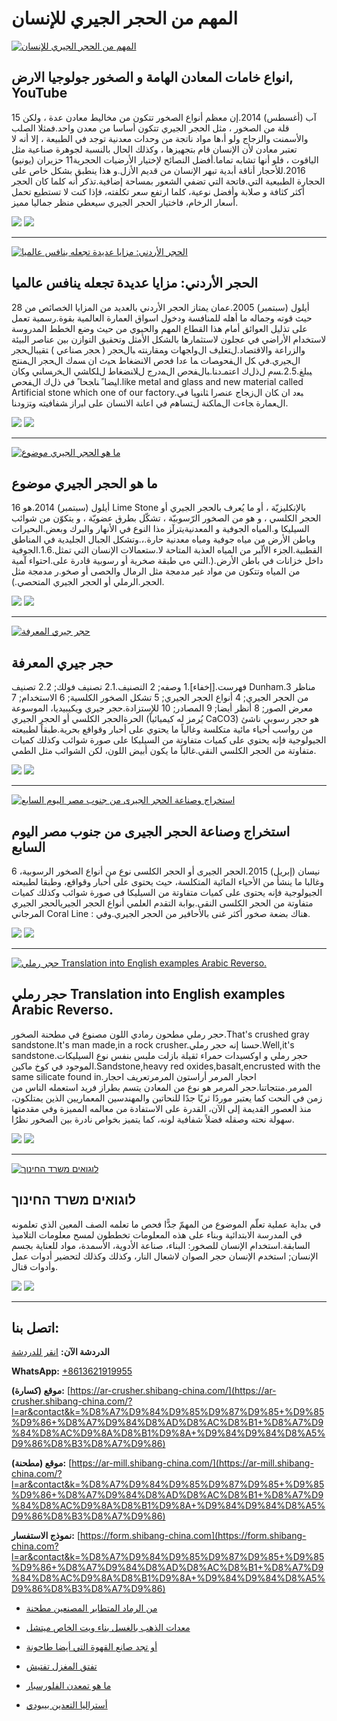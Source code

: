 # المهم من الحجر الجيري للإنسان

<a href="https://swt.shibang-china.com/?l=ar&img&k=%D8%A7%D9%84%D9%85%D9%87%D9%85+%D9%85%D9%86+%D8%A7%D9%84%D8%AD%D8%AC%D8%B1+%D8%A7%D9%84%D8%AC%D9%8A%D8%B1%D9%8A+%D9%84%D9%84%D8%A5%D9%86%D8%B3%D8%A7%D9%86" target="_blank">![المهم من الحجر الجيري للإنسان](http://static.shibang-china.com/all-800x300/1413.jpg)</a>

## انواع خامات المعادن الهامة و الصخور جولوجيا الارض, YouTube
15 آب (أغسطس) 2014.إن معظم أنواع الصخور تتكون من مخاليط معادن عدة ، ولكن قلة من الصخور ، مثل الحجر الجيري تتكون أساسا من معدن واحد.فمثلا الصلب والأسمنت والزجاج ولو أ،ها مواد ناتجة من وحدات معدنية توجد في الطبيعة ، إلا أنه لا تعتبر معادن لأن الإنسان قام بتجهيزها ، وكذلك الحال بالنسبة لجوهرة صناعية مثل الياقوت ، فلو أنها تشابه تماما.أفضل النصائح ﻹختيار اﻷرضيات الحجرية11 حزيران (يونيو) 2016.للأحجار أناقة أبدية تبهر اﻹنسان من قديم اﻷزل.و هذا ينطبق بشكل خاص على الحجارة الطبيعية التي.فاتحة التي تضفي الشعور بمساحة إضافية.تذكر أنه كلما كان الحجر أكثر كثافة و صلابة وأفضل نوعية، كلما ارتفع سعر تكلفته، فإذا كنت لا تستطيع تحمل أسعار الرخام، فاختيار الحجر الجيري سيعطي منظر جماليا مميز.


<a href="https://whatsapp.shibangsoft.com/WhatsApp.php" target="_blank" title="WhatsApp">![](http://static.shibang-china.com/icon/whatsapp.png)</a> <a href="https://swt.shibang-china.com/?l=ar&icon&k=%D8%A7%D9%84%D9%85%D9%87%D9%85+%D9%85%D9%86+%D8%A7%D9%84%D8%AD%D8%AC%D8%B1+%D8%A7%D9%84%D8%AC%D9%8A%D8%B1%D9%8A+%D9%84%D9%84%D8%A5%D9%86%D8%B3%D8%A7%D9%86" target="_blank">![](http://static.shibang-china.com/icon/chat-ar.png)</a>

---

<a href="https://swt.shibang-china.com/?l=ar&img&k=%D8%A7%D9%84%D9%85%D9%87%D9%85+%D9%85%D9%86+%D8%A7%D9%84%D8%AD%D8%AC%D8%B1+%D8%A7%D9%84%D8%AC%D9%8A%D8%B1%D9%8A+%D9%84%D9%84%D8%A5%D9%86%D8%B3%D8%A7%D9%86" target="_blank">![الحجر الأردني: مزايا عديدة تجعله ينافس عالميا](http://static.shibang-china.com/all-800x300/300.jpg)</a>

## الحجر الأردني: مزايا عديدة تجعله ينافس عالميا
28 أيلول (سبتمبر) 2005.عمان يمتاز الحجر الأردني بالعديد من المزايا الخصائص من حيث قوته وجماله ما أهله للمنافسة ودخول اسواق العمارة العالمية بقوة.رسمية تعمل على تذليل العوائق أمام هذا القطاع المهم والحيوي من حيث وضع الخطط المدروسة لاستخدام الأراضي في عجلون لاستثمارها بالشكل الأمثل وتحقيق التوازن بين عناصر البيئة والزراعة والاقتصاد.ﻝﺘﻐﻠﻴﻑ ﺍﻝﻭﺍﺠﻬﺎﺕ ﻭﻤﻘﺎﺭﻨﺘﻪ ﺒﺎﻝﺤﺠﺭ ( ﺤﺠﺭ ﺼﻨﺎﻋﻲ ) ﺘﻘﻴﺒﺎﻝﺤﺠﺭ ﺍﻝﺠﻴﺭﻱ.ﻓﻲ ﻜل ﺍﻝﻔﺤﻭﺼﺎﺕ ﻤﺎ ﻋﺩﺍ ﻓﺤﺹ ﺍﻻﻨﻀﻐﺎﻁ ﺤﻴﺙ ﺍﻥ ﺴﻤﻙ ﺍﻝﺤﺠﺭ ﺍﻝﻤﻨﺘﺞ ﻴﺒﻠﻎ.2.5.ﺴﻡ ﻝﺫﻝﻙ ﺍﻋﺘﻤـﺩﻨﺎ.ﺒﺎﻝﻔﺤﺹ ﺍﻝﻤﺩﺭﺝ ﻝﻼﻨﻀﻐﺎﻁ ﻝﻠﻜﺎﺸﻲ ﺍﻝﺨﺭﺴﺎﻨﻲ ﻭﻜﺎﻥ ﺍﻴﻀﺎﹰ ﻨﺎﺠﺤﺎﹰ ﻓﻲ ﺫﻝﻙ ﺍﻝﻔﺤﺹ.like metal and glass and new material called Artificial stone which one of our factory.ﺒﻌﺩ ﺍﻥ ﻜﺎﻥ ﺍﻝﺯﺠﺎﺝ ﻋﻨﺼﺭﺍ ﺜﺎﻨﻭﻴﺎ ﻓﻲ ﺍﻝﻌﻤﺎﺭﺓ ﺠﺎﺀﺕ ﺍﻝﻤﺎﻜﻨﺔ ﻝﺘﺴﺎﻫﻡ ﻓﻲ ﺍﻋﺎﻨﺔ ﺍﻻﻨﺴﺎﻥ ﻋﻠﻰ ﺍﺒﺭﺍﺯ ﺸﻔﺎﻓﻴﺘﻪ ﻭﺘﺯﻭﺩﻨﺎ.


<a href="https://whatsapp.shibangsoft.com/WhatsApp.php" target="_blank" title="WhatsApp">![](http://static.shibang-china.com/icon/whatsapp.png)</a> <a href="https://swt.shibang-china.com/?l=ar&icon&k=%D8%A7%D9%84%D9%85%D9%87%D9%85+%D9%85%D9%86+%D8%A7%D9%84%D8%AD%D8%AC%D8%B1+%D8%A7%D9%84%D8%AC%D9%8A%D8%B1%D9%8A+%D9%84%D9%84%D8%A5%D9%86%D8%B3%D8%A7%D9%86" target="_blank">![](http://static.shibang-china.com/icon/chat-ar.png)</a>

---

<a href="https://swt.shibang-china.com/?l=ar&img&k=%D8%A7%D9%84%D9%85%D9%87%D9%85+%D9%85%D9%86+%D8%A7%D9%84%D8%AD%D8%AC%D8%B1+%D8%A7%D9%84%D8%AC%D9%8A%D8%B1%D9%8A+%D9%84%D9%84%D8%A5%D9%86%D8%B3%D8%A7%D9%86" target="_blank">![ما هو الحجر الجيري موضوع](http://static.shibang-china.com/all-800x300/1000.jpg)</a>

## ما هو الحجر الجيري موضوع
16 أيلول (سبتمبر) 2014.هو Lime Stone بالإنكليزيّة ، أو ما يُعرف بالحجر الجيري أو الحجر الكلسي ، و هو من الصخور الرّسوبيّة ، تشكّل بطرق عضويّة ، و يتكوّن من شوائب السيليكا و.المياه الجوفية و المعدنيةﻳﺘﺮآﺰ هﺬا اﻟﻨﻮع ﻓﻲ اﻷﻧﻬﺎر واﻟﺒﺮك وﺑﻌﺾ.اﻟﺒﺤﻴﺮات وﺑﺎﻃﻦ اﻷرض ﻣﻦ ﻣﻴﺎﻩ ﺟﻮﻓﻴﺔ وﻣﻴﺎﻩ ﻣﻌﺪﻧﻴﺔ ﺣﺎرة.،.وﺗﺸﻜﻞ اﻟﺠﺒﺎل اﻟﺠﻠﻴﺪﻳﺔ ﻓﻲ اﻟﻤﻨﺎﻃﻖ اﻟﻘﻄﺒﻴﺔ.اﻟﺠﺰء اﻷآﺒﺮ ﻣﻦ اﻟﻤﻴﺎﻩ اﻟﻌﺬﺑﺔ اﻟﻤﺘﺎﺣﺔ ﻻ.ﺳﺘﻌﻤﺎﻻت اﻹﻧﺴﺎن اﻟﺘﻲ ﺗﻤﺜﻞ.1.6.اﻟﺠﻮﻓﻴﺔ داﺧﻞ ﺧﺰاﻧﺎت ﻓﻲ ﺑﺎﻃﻦ اﻷرض.(.اﻟﺘﻲ هﻲ ﻃﺒﻘﺔ ﺻﺨﺮﻳﺔ أو رﺳﻮﺑﻴﺔ ﻗﺎدرة ﻋﻠﻰ.اﺣﺘﻮاء آﻤﻴﺔ ﻣﻦ اﻟﻤﻴﺎﻩ وﺗﺘﻜﻮن ﻣﻦ ﻣﻮاد ﻏﻴﺮ ﻣﺪﻣﺠﺔ ﻣﺜﻞ اﻟﺮﻣﺎل واﻟﺤﺼﻰ أو ﺻﺨﻮ.ر ﻣﺪﻣﺠﺔ ﻣﺜﻞ اﻟﺤﺠﺮ.اﻟﺮﻣﻠﻲ أو اﻟﺤﺠﺮ اﻟﺠﻴﺮي اﻟﻤﺘﺤﺼﻲ.).


<a href="https://whatsapp.shibangsoft.com/WhatsApp.php" target="_blank" title="WhatsApp">![](http://static.shibang-china.com/icon/whatsapp.png)</a> <a href="https://swt.shibang-china.com/?l=ar&icon&k=%D8%A7%D9%84%D9%85%D9%87%D9%85+%D9%85%D9%86+%D8%A7%D9%84%D8%AD%D8%AC%D8%B1+%D8%A7%D9%84%D8%AC%D9%8A%D8%B1%D9%8A+%D9%84%D9%84%D8%A5%D9%86%D8%B3%D8%A7%D9%86" target="_blank">![](http://static.shibang-china.com/icon/chat-ar.png)</a>

---

<a href="https://swt.shibang-china.com/?l=ar&img&k=%D8%A7%D9%84%D9%85%D9%87%D9%85+%D9%85%D9%86+%D8%A7%D9%84%D8%AD%D8%AC%D8%B1+%D8%A7%D9%84%D8%AC%D9%8A%D8%B1%D9%8A+%D9%84%D9%84%D8%A5%D9%86%D8%B3%D8%A7%D9%86" target="_blank">![حجر جيري المعرفة](http://static.shibang-china.com/all-800x300/1486.jpg)</a>

## حجر جيري المعرفة
فهرست.[إخفاء].1 وصفه; 2 التصنيف.2.1 تصنيف فولك; 2.2 تصنيف Dunham.3 مناظر من الحجر الجيري; 4 أنواع الحجر الجيري; 5 تشكل الصخور الكلسية; 6 الاستخدام; 7 معرض الصور; 8 أنظر أيضا; 9 المصادر; 10 للإستزادة.حجر جيري ويكيبيديا، الموسوعة الحرةالحجر الكلسي أو الحجر الجيري (يُرمز له كيميائياً CaCO3) هو حجر رسوبي ناشئ من رواسب أحياء مائية متكلسة وغالباً ما يحتوي على أحبار وقواقع بحرية.طبقاً لطبيعته الجيولوجية فإنه يحتوي على كميات متفاوتة من السيليكا على صورة شوائب وكذلك كميات متفاوتة من الحجر الكلسي النقي.غالباً ما يكون أبيض اللون، لكن الشوائب مثل الطمي.


<a href="https://whatsapp.shibangsoft.com/WhatsApp.php" target="_blank" title="WhatsApp">![](http://static.shibang-china.com/icon/whatsapp.png)</a> <a href="https://swt.shibang-china.com/?l=ar&icon&k=%D8%A7%D9%84%D9%85%D9%87%D9%85+%D9%85%D9%86+%D8%A7%D9%84%D8%AD%D8%AC%D8%B1+%D8%A7%D9%84%D8%AC%D9%8A%D8%B1%D9%8A+%D9%84%D9%84%D8%A5%D9%86%D8%B3%D8%A7%D9%86" target="_blank">![](http://static.shibang-china.com/icon/chat-ar.png)</a>

---

<a href="https://swt.shibang-china.com/?l=ar&img&k=%D8%A7%D9%84%D9%85%D9%87%D9%85+%D9%85%D9%86+%D8%A7%D9%84%D8%AD%D8%AC%D8%B1+%D8%A7%D9%84%D8%AC%D9%8A%D8%B1%D9%8A+%D9%84%D9%84%D8%A5%D9%86%D8%B3%D8%A7%D9%86" target="_blank">![استخراج وصناعة الحجر الجيرى من جنوب مصر اليوم السابع](http://static.shibang-china.com/all-800x300/336.jpg)</a>

## استخراج وصناعة الحجر الجيرى من جنوب مصر اليوم السابع
6 نيسان (إبريل) 2015.الحجر الجيرى أو الحجر الكلسى نوع من أنواع الصخور الرسوبية، وغالبا ما ينشأ من الأحياء المائية المتكلسة، حيث يحتوى على أحبار وقواقع، وطبقا لطبيعته الجيولوجية فإنه يحتوى على كميات متفاوتة من السيليكا فى صورة شوائب وكذلك كميات متفاوتة من الحجر الكلسى النقى.بوابة التقدم العلمي أنواع الحجر الجيريالحجر الجيري المرجاني Coral Line : هناك بضعة صخور أكثر غنى بالأحافير من الحجر الجيري.وفي.


<a href="https://whatsapp.shibangsoft.com/WhatsApp.php" target="_blank" title="WhatsApp">![](http://static.shibang-china.com/icon/whatsapp.png)</a> <a href="https://swt.shibang-china.com/?l=ar&icon&k=%D8%A7%D9%84%D9%85%D9%87%D9%85+%D9%85%D9%86+%D8%A7%D9%84%D8%AD%D8%AC%D8%B1+%D8%A7%D9%84%D8%AC%D9%8A%D8%B1%D9%8A+%D9%84%D9%84%D8%A5%D9%86%D8%B3%D8%A7%D9%86" target="_blank">![](http://static.shibang-china.com/icon/chat-ar.png)</a>

---

<a href="https://swt.shibang-china.com/?l=ar&img&k=%D8%A7%D9%84%D9%85%D9%87%D9%85+%D9%85%D9%86+%D8%A7%D9%84%D8%AD%D8%AC%D8%B1+%D8%A7%D9%84%D8%AC%D9%8A%D8%B1%D9%8A+%D9%84%D9%84%D8%A5%D9%86%D8%B3%D8%A7%D9%86" target="_blank">![حجر رملي Translation into English examples Arabic Reverso.](http://static.shibang-china.com/all-800x300/567.jpg)</a>

## حجر رملي Translation into English examples Arabic Reverso.
حجر رملي مطحون رمادي اللون مصنوع في مطحنة الصخور.That&#39;s crushed gray sandstone.It&#39;s man made,in a rock crusher.حسنا إنه حجر رملي.Well,it&#39;s sandstone.حجر رملي و اوكسيدات حمراء ثقيلة بازلت ملبس بنفس نوع السيليكات الموجود في كوخ ماكين.Sandstone,heavy red oxides,basalt,encrusted with the same silicate found in.احجار المرمر أراستون المرمرتعريف احجار المرمر.منتجاتنا.حجر المرمر هو نوع من المعادن يتسم بطراز فريد استعمله الناس من زمن في النحت كما يعتبر موردًا ثريًا جدًا للنحاتين والمهندسين المعماريين الذين يمتلكون، منذ العصور القديمة إلى الآن، القدرة على الاستفادة من معالمه المميزة وفي مقدمتها سهولة نحته وصقله فضلاً شفافية لونه، كما يتميز بخواص نادرة بين الصخور نظرُا.


<a href="https://whatsapp.shibangsoft.com/WhatsApp.php" target="_blank" title="WhatsApp">![](http://static.shibang-china.com/icon/whatsapp.png)</a> <a href="https://swt.shibang-china.com/?l=ar&icon&k=%D8%A7%D9%84%D9%85%D9%87%D9%85+%D9%85%D9%86+%D8%A7%D9%84%D8%AD%D8%AC%D8%B1+%D8%A7%D9%84%D8%AC%D9%8A%D8%B1%D9%8A+%D9%84%D9%84%D8%A5%D9%86%D8%B3%D8%A7%D9%86" target="_blank">![](http://static.shibang-china.com/icon/chat-ar.png)</a>

---

<a href="https://swt.shibang-china.com/?l=ar&img&k=%D8%A7%D9%84%D9%85%D9%87%D9%85+%D9%85%D9%86+%D8%A7%D9%84%D8%AD%D8%AC%D8%B1+%D8%A7%D9%84%D8%AC%D9%8A%D8%B1%D9%8A+%D9%84%D9%84%D8%A5%D9%86%D8%B3%D8%A7%D9%86" target="_blank">![לוגואים משרד החינוך](http://static.shibang-china.com/all-800x300/791.jpg)</a>

## לוגואים משרד החינוך
في بداية عملية تعلّم الموضوع من المهمّ جدًّا فحص ما تعلمه الصف المعين الذي تعلمونه في المدرسة الابتدائية وبناء على هذه المعلومات تخططون لمسح معلومات التلاميذ السابقة.استخدام الإنسان للصخور: البناء، صناعة الأدوية، الأسمدة، مواد للعناية بجسم الإنسان; استخدم الإنسان حجر الصوان لاشعال النار، وكذلك وكذلك لتحضير أدوات عمل وأدوات قتال.

<a href="https://whatsapp.shibangsoft.com/WhatsApp.php" target="_blank" title="WhatsApp">![](http://static.shibang-china.com/icon/whatsapp.png)</a> <a href="https://swt.shibang-china.com/?l=ar&icon&k=%D8%A7%D9%84%D9%85%D9%87%D9%85+%D9%85%D9%86+%D8%A7%D9%84%D8%AD%D8%AC%D8%B1+%D8%A7%D9%84%D8%AC%D9%8A%D8%B1%D9%8A+%D9%84%D9%84%D8%A5%D9%86%D8%B3%D8%A7%D9%86" target="_blank">![](http://static.shibang-china.com/icon/chat-ar.png)</a>

---
## اتصل بنا:

**الدردشة الآن:** [انقر للدردشة](https://swt.shibang-china.com?l=ar&contact&k=%D8%A7%D9%84%D9%85%D9%87%D9%85+%D9%85%D9%86+%D8%A7%D9%84%D8%AD%D8%AC%D8%B1+%D8%A7%D9%84%D8%AC%D9%8A%D8%B1%D9%8A+%D9%84%D9%84%D8%A5%D9%86%D8%B3%D8%A7%D9%86)

**WhatsApp:**  [+8613621919955](https://whatsapp.shibangsoft.com/WhatsApp.php)

**موقع (كسارة):** [https://ar-crusher.shibang-china.com/](https://ar-crusher.shibang-china.com/?l=ar&contact&k=%D8%A7%D9%84%D9%85%D9%87%D9%85+%D9%85%D9%86+%D8%A7%D9%84%D8%AD%D8%AC%D8%B1+%D8%A7%D9%84%D8%AC%D9%8A%D8%B1%D9%8A+%D9%84%D9%84%D8%A5%D9%86%D8%B3%D8%A7%D9%86)

**موقع (مطحنة):** [https://ar-mill.shibang-china.com/](https://ar-mill.shibang-china.com/?l=ar&contact&k=%D8%A7%D9%84%D9%85%D9%87%D9%85+%D9%85%D9%86+%D8%A7%D9%84%D8%AD%D8%AC%D8%B1+%D8%A7%D9%84%D8%AC%D9%8A%D8%B1%D9%8A+%D9%84%D9%84%D8%A5%D9%86%D8%B3%D8%A7%D9%86)

**نموذج الاستفسار:** [https://form.shibang-china.com](https://form.shibang-china.com?l=ar&contact&k=%D8%A7%D9%84%D9%85%D9%87%D9%85+%D9%85%D9%86+%D8%A7%D9%84%D8%AD%D8%AC%D8%B1+%D8%A7%D9%84%D8%AC%D9%8A%D8%B1%D9%8A+%D9%84%D9%84%D8%A5%D9%86%D8%B3%D8%A7%D9%86)

* [من الرماد المتطاير المصنعين مطحنة](../26/%D9%85%D9%86%20%D8%A7%D9%84%D8%B1%D9%85%D8%A7%D8%AF%20%D8%A7%D9%84%D9%85%D8%AA%D8%B7%D8%A7%D9%8A%D8%B1%20%D8%A7%D9%84%D9%85%D8%B5%D9%86%D8%B9%D9%8A%D9%86%20%D9%85%D8%B7%D8%AD%D9%86%D8%A9.md)

* [معدات الذهب بالغسل بناء ويت الخاص ميتشل](../27/%D9%85%D8%B9%D8%AF%D8%A7%D8%AA%20%D8%A7%D9%84%D8%B0%D9%87%D8%A8%20%D8%A8%D8%A7%D9%84%D8%BA%D8%B3%D9%84%20%D8%A8%D9%86%D8%A7%D8%A1%20%D9%88%D9%8A%D8%AA%20%D8%A7%D9%84%D8%AE%D8%A7%D8%B5%20%D9%85%D9%8A%D8%AA%D8%B4%D9%84.md)

* [أو تجد صانع القهوة التي أيضا طاحونة](../26/%D8%A3%D9%88%20%D8%AA%D8%AC%D8%AF%20%D8%B5%D8%A7%D9%86%D8%B9%20%D8%A7%D9%84%D9%82%D9%87%D9%88%D8%A9%20%D8%A7%D9%84%D8%AA%D9%8A%20%D8%A3%D9%8A%D8%B6%D8%A7%20%D8%B7%D8%A7%D8%AD%D9%88%D9%86%D8%A9.md)

* [تفتق المغزل تفتيش](../30/%D8%AA%D9%81%D8%AA%D9%82%20%D8%A7%D9%84%D9%85%D8%BA%D8%B2%D9%84%20%D8%AA%D9%81%D8%AA%D9%8A%D8%B4.md)

* [ما هو تمعدن الفلورسبار](../27/%D9%85%D8%A7%20%D9%87%D9%88%20%D8%AA%D9%85%D8%B9%D8%AF%D9%86%20%D8%A7%D9%84%D9%81%D9%84%D9%88%D8%B1%D8%B3%D8%A8%D8%A7%D8%B1.md)

* [أستراليا التعدين بيبودي](../30/%D8%A3%D8%B3%D8%AA%D8%B1%D8%A7%D9%84%D9%8A%D8%A7%20%D8%A7%D9%84%D8%AA%D8%B9%D8%AF%D9%8A%D9%86%20%D8%A8%D9%8A%D8%A8%D9%88%D8%AF%D9%8A.md)